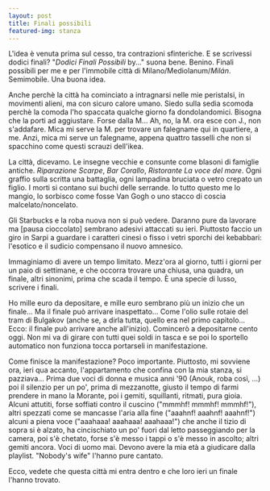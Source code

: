 ```yaml
---
layout: post
title: Finali possibili
featured-img: stanza
---
```


L'idea è venuta prima sul cesso, tra contrazioni sfinteriche. E se scrivessi dodici finali? "*Dodici Finali Possibili* by..." suona bene. Benino.
Finali possibili per me e per l'immobile città di Milano/Mediolanum/*Milán*. Semimobile. 
Una buona idea.

Anche perchè la città ha cominciato a intragnarsi nelle mie peristalsi, in movimenti alieni, ma con sicuro calore umano. Siedo sulla sedia scomoda perchè la comoda l'ho spaccata qualche giorno fa dondolandomici. Bisogna che la porti ad aggiustare. Forse dalla M... Ah, no, la M. ora esce con J., non s'addafare. Mica mi serve la M. per trovare un falegname qui in quartiere, a me. Anzi, mica mi serve un falegname, appena quattro tasselli che non si spacchino come questi scrauzi dell'ikea.

La città, dicevamo. Le insegne vecchie e consunte come blasoni di famiglie antiche. *Riparazione Scarpe*, *Bar Corallo*, *Ristorante La voce del mare*. Ogni graffio sulla scritta una battaglia, ogni lampadina bruciata o vetro crepato un figlio. I morti si contano sui buchi delle serrande. 
Io tutto questo me lo mangio, lo sorbisco come fosse Van Gogh o uno stacco di coscia malcelato/noncelato.

Gli Starbucks e la roba nuova non si può vedere. Daranno pure da lavorare ma [pausa cioccolato] sembrano adesivi attaccati su ieri. Piuttosto faccio un giro in Sarpi a guardare i caratteri cinesi o fisso i vetri sporchi dei kebabbari: l'esotico e il sudicio compensano il nuovo amnesico.

Immaginiamo di avere un tempo limitato. Mezz'ora al giorno, tutti i giorni per un paio di settimane, e che occorra trovare una chiusa, una quadra, un finale, altri sinonimi, prima che scada il tempo. È una specie di lusso, scrivere i finali.

Ho mille euro da depositare, e mille euro sembrano più un inizio che un finale... Ma il finale può arrivare inaspettato... Come l'olio sulle rotaie del tram di Bulgakov (anche se, a dirla tutta, quello era nel primo capitolo... Ecco: il finale può arrivare anche all'inizio). Comincerò a depositarne cento oggi. Non mi va di girare con tutti quei soldi in tasca e se poi lo sportello automatico non funziona tocca portarseli in manifestazione.

Come finisce la manifestazione? Poco importante. Piuttosto, mi sovviene ora, ieri qua accanto, l'appartamento che confina con la mia stanza, si pazziava... Prima due voci di donna e musica anni '90 (Anouk, roba così, ...) poi il silenzio per un po', prima di mezzanotte, giusto il tempo di farmi prendere in mano la Morante, poi i gemiti, squillanti, ritmati, pura gioia. Alcuni attutiti, forse soffiati contro il cuscino ("mmmhf! mmmhf! mmmhf!"), altri spezzati come se mancasse l'aria alla fine ("aaahnf! aaahnf! aaahnf!") alcuni a piena voce ("aaahaaa! aaahaaa! aaahaaa!") che anche il tizio di sopra si è alzato, ha cincischiato un po' fuori dal letto passeggiando per la camera, poi s'è chetato, forse s'è messo i tappi o s'è messo in ascolto; altri gemiti ancora. Voci di uomo mai. Devono avere la mia età a giudicare dalla playlist. "Nobody's wife" l'hanno pure cantato. 

Ecco, vedete che questa città mi entra dentro e che loro ieri un finale l'hanno trovato.
